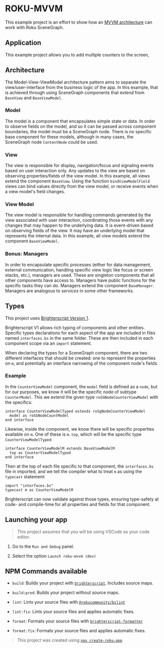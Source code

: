 # ROKU-MVVM

This example project is an effort to show how an [MVVM architecture](https://en.wikipedia.org/wiki/Model%E2%80%93view%E2%80%93viewmodel) can work with Roku SceneGraph.

## Application

This example project allows you to add multiple counters to the screen,

## Architecture

The Model-View-ViewModel architecture pattern aims to separate the view/user-interface from the business logic of the app.
In this example, that is achieved through using SceneGraph components that extend from `BaseView` and `BaseViewModel`.

### Model

The model is a component that encapsulates simple state or data. In order to observe fields on the model, and so it can be passed across component boundaries, the model must be a SceneGraph node. There is no specific base component for these models, although in many cases, the SceneGraph node `ContentNode` could be used.

### View

The view is responsible for display, navigation/focus and signaling events based on user interaction only. Any updates to the view are based on observing properties/fields of the view model. In this example, all views extend the component `BaseView`.
Using the function `bindViewModelField` views can bind values directly from the view model, or receive events when a view model's field changes.

### View Model

The view model is responsible for handling commands generated by the view associated with user interaction, coordinating those events with any changes that may happen to the underlying data. It is event-driven based on observing fields of the view. It may have an underlying model that represents the internal data. In this example, all view models extend the component `BaseViewModel`.

### Bonus: Managers

In order to encapsulate specific processes (either for data management, external communication, handling specific view logic like focus or screen stacks, etc.), managers are used. These are singleton components that all other components have access to. Managers have public functions for the specific tasks they can do. Managers extend the component `BaseManager`. Managers are analogous to _services_ in some other frameworks.

## Types

This project uses [Brighterscript Version 1](https://github.com/rokucommunity/brighterscript).

Brighterscript V1 allows rich typing of components and other entities. Specific types declarations for each aspect of the app are included in files named `interfaces.bs` in the same folder. These are then included in each component scope via an `import` statement.

When declaring the types for a SceneGraph component, there are two different interfaces that should be created:
one to represent the properties on `m`, and potentially an interface narrowing of the component node's fields.

### Example

In the `CounterViewModel` component, the `model` field is defined as a `node`, but for our purposes, we know it will be the specific node of subtype `CounterModel`. This we extend the given type `roSGNodeCounterViewModel` with the specifics:

```brighterscript
interface CounterViewModelTyped extends roSgNodeCounterViewModel
  model as roSGNodeCountModel
end interface
```

Likewise, inside the component, we know there will be specific properties available on `m`. One of these is `m.top`, which will be the specific type `CounterViewModelTyped`:

```brighterscript
interface CounterViewModelM extends BaseViewModelM
  top as CounterViewModelTyped
end interface
```

Then at the top of each file specific to that component, the `interfaces.bs` file in imported, and we tell the compiler what to treat `m` as using the `typecast` statement:

```brighterscript
import "interfaces.bs"
typecast m as CounterViewModelM
```

Brighterscript can now validate against those types, ensuring type-safety at code- and compile-time for all properties and fields for that component.

## Launching your app

> This project assumes that you will be using VSCode as your code editor.

1. Go to the `Run and Debug` panel.

1. Select the option `Launch roku-mvvm (dev)`

## NPM Commands available

-   `build`: Builds your project with [`brighterscript`](https://github.com/rokucommunity/brighterscript). Includes source maps.

-   `build:prod`: Builds your project without source maps.

-   `lint`: Lints your source files with [`@rokucommunity/bslint`](https://github.com/rokucommunity/bslint)

-   `lint:fix`: Lints your source files and applies automatic fixes.

-   `format`: Formats your source files with [`brighterscript-formatter`](https://github.com/rokucommunity/brighterscript-formatter)

-   `format:fix`: Formats your source files and applies automatic fixes.

> This project was created using [`npx create-roku-app`](https://github.com/haystacknews/create-roku-app)
